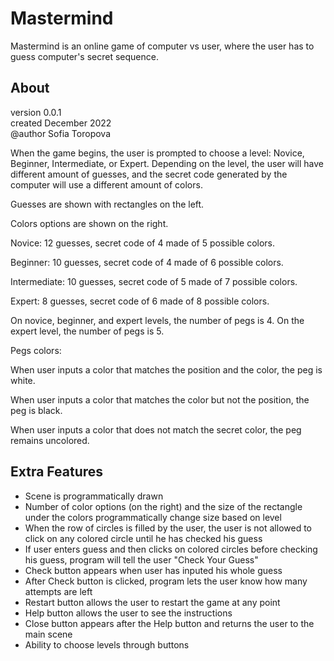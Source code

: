 # Mastermind
Mastermind is an online game of computer vs user, where the user has to guess computer's secret sequence.

## About
version 0.0.1\
created December 2022\
@author Sofia Toropova

When the game begins, the user is prompted to choose a level: Novice, Beginner, Intermediate, or Expert. Depending on the level, the user will have different amount of guesses, and the secret code generated by the computer will use a different amount of colors. 

Guesses are shown with rectangles on the left.

Colors options are shown on the right.

Novice: 12 guesses, secret code of 4 made of 5 possible colors.

Beginner: 10 guesses, secret code of 4 made of 6 possible colors.

Intermediate: 10 guesses, secret code of 5 made of 7 possible colors.

Expert: 8 guesses, secret code of 6 made of 8 possible colors.

On novice, beginner, and expert levels, the number of pegs is 4. On the expert level, the number of pegs is 5.

Pegs colors:

When user inputs a color that matches the position and the color, the peg is white.

When user inputs a color that matches the color but not the position, the peg is black.

When user inputs a color that does not match the secret color, the peg remains uncolored.

## Extra Features
* Scene is programmatically drawn
* Number of color options (on the right) and the size of the rectangle under the colors programmatically change size based on level
* When the row of circles is filled by the user, the user is not allowed to click on any colored circle until he has checked his guess
* If user enters guess and then clicks on colored circles before checking his guess, program will tell the user "Check Your Guess"
* Check button appears when user has inputed his whole guess
* After Check button is clicked, program lets the user know how many attempts are left
* Restart button allows the user to restart the game at any point
* Help button allows the user to see the instructions
* Close button appears after the Help button and returns the user to the main scene
* Ability to choose levels through buttons